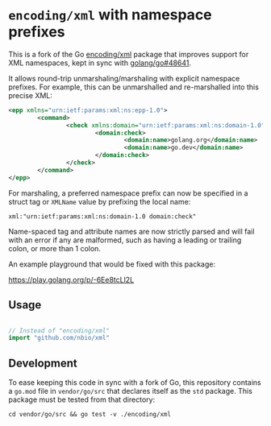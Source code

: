 # `encoding/xml` with namespace prefixes

This is a fork of the Go [encoding/xml](https://pkg.go.dev/encoding/xml) package that improves support for XML namespaces, kept in sync with [golang/go#48641](https://github.com/golang/go/pull/48641).

It allows round-trip unmarshaling/marshaling with explicit namespace prefixes. For example, this can be unmarshalled and re-marshalled into this precise XML:

```xml
<epp xmlns="urn:ietf:params:xml:ns:epp-1.0">
        <command>
                <check xmlns:domain="urn:ietf:params:xml:ns:domain-1.0">
                        <domain:check>
                                <domain:name>golang.org</domain:name>
                                <domain:name>go.dev</domain:name>
                        </domain:check>
                </check>
        </command>
</epp>
```

For marshaling, a preferred namespace prefix can now be specified in a struct tag or `XMLName` value by prefixing the local name:

`xml:"urn:ietf:params:xml:ns:domain-1.0 domain:check"`

Name-spaced tag and attribute names are now strictly parsed and will fail with an error if any are malformed, such as having a leading or trailing colon, or more than 1 colon.

An example playground that would be fixed with this package:

https://play.golang.org/p/-6Ee8tcLl2L

## Usage

```go

// Instead of "encoding/xml"
import "github.com/nbio/xml"
```

## Development

To ease keeping this code in sync with a fork of Go, this repository contains a `go.mod` file in `vendor/go/src` that declares itself as the `std` package. This package must be tested from that directory:

```shell
cd vendor/go/src && go test -v ./encoding/xml
```
